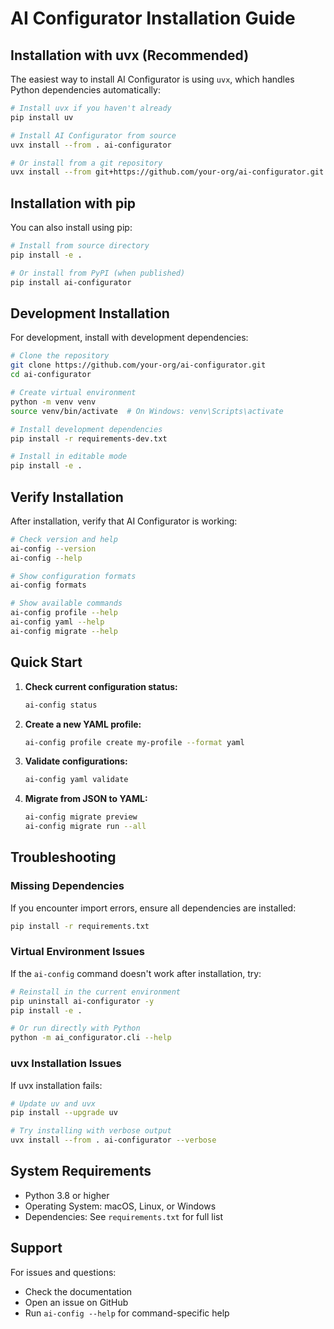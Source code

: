 # AI Configurator Installation Guide

## Installation with uvx (Recommended)

The easiest way to install AI Configurator is using `uvx`, which handles Python dependencies automatically:

```bash
# Install uvx if you haven't already
pip install uv

# Install AI Configurator from source
uvx install --from . ai-configurator

# Or install from a git repository
uvx install --from git+https://github.com/your-org/ai-configurator.git ai-configurator
```

## Installation with pip

You can also install using pip:

```bash
# Install from source directory
pip install -e .

# Or install from PyPI (when published)
pip install ai-configurator
```

## Development Installation

For development, install with development dependencies:

```bash
# Clone the repository
git clone https://github.com/your-org/ai-configurator.git
cd ai-configurator

# Create virtual environment
python -m venv venv
source venv/bin/activate  # On Windows: venv\Scripts\activate

# Install development dependencies
pip install -r requirements-dev.txt

# Install in editable mode
pip install -e .
```

## Verify Installation

After installation, verify that AI Configurator is working:

```bash
# Check version and help
ai-config --version
ai-config --help

# Show configuration formats
ai-config formats

# Show available commands
ai-config profile --help
ai-config yaml --help
ai-config migrate --help
```

## Quick Start

1. **Check current configuration status:**
   ```bash
   ai-config status
   ```

2. **Create a new YAML profile:**
   ```bash
   ai-config profile create my-profile --format yaml
   ```

3. **Validate configurations:**
   ```bash
   ai-config yaml validate
   ```

4. **Migrate from JSON to YAML:**
   ```bash
   ai-config migrate preview
   ai-config migrate run --all
   ```

## Troubleshooting

### Missing Dependencies

If you encounter import errors, ensure all dependencies are installed:

```bash
pip install -r requirements.txt
```

### Virtual Environment Issues

If the `ai-config` command doesn't work after installation, try:

```bash
# Reinstall in the current environment
pip uninstall ai-configurator -y
pip install -e .

# Or run directly with Python
python -m ai_configurator.cli --help
```

### uvx Installation Issues

If uvx installation fails:

```bash
# Update uv and uvx
pip install --upgrade uv

# Try installing with verbose output
uvx install --from . ai-configurator --verbose
```

## System Requirements

- Python 3.8 or higher
- Operating System: macOS, Linux, or Windows
- Dependencies: See `requirements.txt` for full list

## Support

For issues and questions:
- Check the documentation
- Open an issue on GitHub
- Run `ai-config --help` for command-specific help